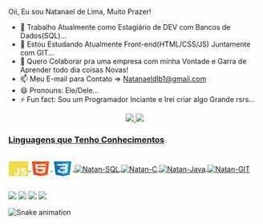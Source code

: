 Oii, Eu sou Natanael de Lima, Muito Prazer!



- 🔭 Trabalho Atualmente como Estagiário de DEV com Bancos de Dados(SQL)...
- 🌱 Estou Estudando Atualmente Front-end(HTML/CSS/JS) Juntamente com GIT...
- 👯 Quero Colaborar pra uma empresa com minha Vontade e Garra de Aprender todo dia coisas Novas!
- 📫 Meu E-mail para Contato => Natanaeldlb1@gmail.com
- 😄 Pronouns: Ele/Dele...
- ⚡ Fun fact: Sou um Programador Inciante e Irei criar algo Grande rsrs...

<div align="center">
  <a href="https://github.com/Natanaeldlb">
  <img height="180em" src="https://github-readme-stats.vercel.app/api?username=Natanaeldlb&show_icons=true&theme=dracula&include_all_commits=true&count_private=true"/>
  <img height="180em" src="https://github-readme-stats.vercel.app/api/top-langs/?username=Natanaeldlb&layout=compact&langs_count=7&theme=dracula"/>
</div>
  <h3>Linguagens que Tenho Conhecimentos</h3>
<div style="display: inline_block"><br>
  <img align="center" alt="Natan-JS" height="30" width="40" src="https://raw.githubusercontent.com/devicons/devicon/master/icons/javascript/javascript-plain.svg">
  <img align="center" alt="Natan-HTML" height="30" width="40" src="https://raw.githubusercontent.com/devicons/devicon/master/icons/html5/html5-original.svg">
  <img align="center" alt="Natan-CSS" height="30" width="40"  src="https://raw.githubusercontent.com/devicons/devicon/master/icons/css3/css3-original.svg">
  <img align="center" alt="Natan-SQL" height="30" width="40" src="https://cdn.jsdelivr.net/gh/devicons/devicon/icons/mysql/mysql-original.svg" />
  <img align="center" alt="Natan-C" height="30" width="40" src="https://cdn.jsdelivr.net/gh/devicons/devicon/icons/c/c-original.svg" />
  <img align="center" alt="Natan-Java" height="30" width="40" src="https://cdn.jsdelivr.net/gh/devicons/devicon/icons/java/java-original.svg" />
  <img align="center" alt="Natan-GIT" height="30" width="40" src="https://cdn.jsdelivr.net/gh/devicons/devicon/icons/git/git-original.svg" />
</div>
  
  ##
  
<div> 
  <a href="https://instagram.com/natanaeldlb" target="_blank"><img src="https://img.shields.io/badge/-Instagram-%23E4405F?style=for-the-badge&logo=instagram&logoColor=white" target="_blank"></a>
 	<a href="https://www.twitch.tv/tammpico" target="_blank"><img src="https://img.shields.io/badge/Twitch-9146FF?style=for-the-badge&logo=twitch&logoColor=white" target="_blank"></a>
  <a href = "mailto:contatonatanaeldlb1@gmail.com"><img src="https://img.shields.io/badge/-Gmail-%23333?style=for-the-badge&logo=gmail&logoColor=white" target="_blank"></a>
  <a href="www.linkedin.com/in/natanael-lima-6b8917208" target="_blank"><img src="https://img.shields.io/badge/-LinkedIn-%230077B5?style=for-the-badge&logo=linkedin&logoColor=white" target="_blank"></a> 
 
  ![Snake animation](https://github.com/Natanaeldlb/Natanaeldlb/blob/output/github-contribution-grid-snake.svg)
 
</div>
